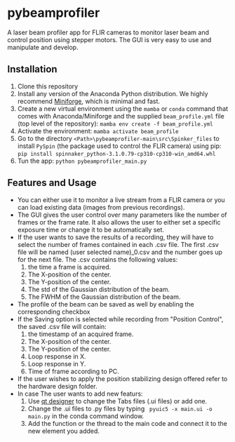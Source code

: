 # pybeamprofiler
A laser beam profiler app for FLIR cameras to monitor laser beam and control position using stepper motors. The GUI is very easy to use and manipulate and develop. 


## Installation
1. Clone this repository
1. Install any version of the Anaconda Python distribution. We highly recommend [Miniforge](https://github.com/conda-forge/miniforge), which is minimal and fast.
1. Create a new virtual environment using the `mamba` or `conda` command that comes with Anaconda/Miniforge and the supplied `beam_profile.yml` file (top level of the repository): `mamba env create -f beam_profile.yml`
1. Activate the environment: `mamba activate beam_profile`
1. Go to the directory `<Path>\pybeamprofiler-main\src\Spinker_files` to install `PySpin` (the package used to control the FLIR camera) using pip: `pip install spinnaker_python-3.1.0.79-cp310-cp310-win_amd64.whl`
1. Tun the app: `python pybeamprofiler_main.py`

## Features and Usage
- You can either use it to monitor a live stream from a FLIR camera or you can load existing data (images from previous recordings).
- The GUI gives the user control over many parameters like the number of frames or the frame rate. It also allows the user to either set a specific exposure time or change it to be automatically set.
- If the user wants to save the results of a recording, they will have to select the number of frames contained in each .csv file. The first .csv file will be named (user selected name)_0.csv and the number goes up for the next file. The .csv contains the following values: 
  1. the time a frame is acquired. 
  2. The X-position of the center. 
  3. The Y-position of the center. 
  4. The std of the Gaussian distribution of the beam. 
  5. The FWHM of the Gaussian distribution of the beam.
- The profile of the beam can be saved as well by enabling the corresponding checkbox
- If the Saving option is selected while recording from "Position Control", the saved .csv file will contain: 
  1. the timestamp of an  acquired frame.
  2. The X-position of the center. 
  3. The Y-position of the center. 
  4. Loop response in X. 
  5. Loop response in Y. 
  6. Time of frame according to PC.
- If the user wishes to apply the position stabilizing design offered refer to the hardware design folder. 
- In case The user wants to add new featurs:
  1. Use [qt designer](https://doc.qt.io/qt-6/qtdesigner-manual.html) to change the Tabs files (.ui files) or add one.
  2. Change the .ui files to .py files by typing ` pyuic5 -x main.ui -o main.py` in the conda command window.
  3. Add the function or the thread to the main code and connect it to the new element you added.

